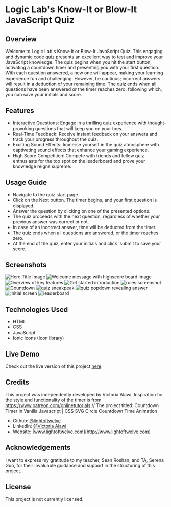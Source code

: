 # Logic Lab's Know-It or Blow-It JavaScript Quiz

## Overview
Welcome to Logic Lab's Know-It or Blow-It JavaScript Quiz. This engaging and dynamic code quiz presents an excellent way to test and improve your JavaScript knowledge. The quiz begins when you hit the start button, activating a countdown timer and presenting you with your first question. With each question answered, a new one will appear, making your learning experience fun and challenging. However, be cautious; incorrect answers will result in a deduction of your remaining time. The quiz ends when all questions have been answered or the timer reaches zero, following which, you can save your initials and score.


## Features
- Interactive Questions: Engage in a thrilling quiz experience with thought-provoking questions that will keep you on your toes.
- Real-Time Feedback: Receive instant feedback on your answers and track your progress throughout the quiz.
- Exciting Sound Effects: Immerse yourself in the quiz atmosphere with captivating sound effects that enhance your gaming experience.
- High Score Competition: Compete with friends and fellow quiz enthusiasts for the top spot on the leaderboard and prove your knowledge reigns supreme.

## Usage Guide
- Navigate to the quiz start page.
- Click on the Next button. The timer begins, and your first question is displayed.
- Answer the question by clicking on one of the presented options.
- The quiz proceeds with the next question, regardless of whether your previous answer was correct or not.
- In case of an incorrect answer, time will be deducted from the timer.
- The quiz ends when all questions are answered, or the timer reaches zero.
- At the end of the quiz, enter your initials and click 'submit to save your score.

## Screenshots
![Hero Title Image](./assets/images/its-quiz-time-screenshot1.png)
![Welcome message with highscore board image](./assets/images/its-quiz-time-screenshot2.png)
![Overview of key features](./assets/images/its-quiz-time-screenshot3.png)
![Get started introduction](./assets/images/its-quiz-time-screenshot4.png)
![rules screenshot](./assets/images/its-quiz-time-screenshot5.png)
![Countdown](./assets/images/its-quiz-time-screenshot6.png)
![quiz sneakpeak](./assets/images/its-quiz-time-screenshot7.png)
![quiz popdown revealing answer](./assets/images/its-quiz-time-screenshot8.png)
![initial screen](./assets/images/its-quiz-time-screenshot9.png)
![leaderboard](./assets/images/its-quiz-time-screenshot10.png)

## Technologies Used
- HTML
- CSS
- JavaScript
- Ionic Icons (Icon library)

## Live Demo
Check out the live version of this project [here](https://lightoftwelve.github.io/its-quiz-time).

## Credits
This project was independently developed by Victoria Alawi. Inspiration for the style and functionality of the timer is from https://www.patreon.com/onlinetutorials // 
The project titled: Countdown Timer in Vanilla Javascript | CSS SVG Circle Countdown Time Animation

- Github: [@lightoftwelve](https://github.com/lightoftwelve)
- LinkedIn: [@Victoria Alawi](https://www.linkedin.com/in/victoria-alawi-872984250/)
- Website: [www.lightoftwelve.com](http://www.lightoftwelve.com)

## Acknowledgements
I want to express my gratitude to my teacher, Sean Roshan, and TA, Serena Guo, for their invaluable guidance and support in the structuring of this project.

## License
This project is not currently licensed.
